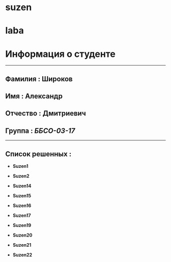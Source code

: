 # suzen
# laba
 # Информация о студенте
---------------------------------------
 ## Фамилия : Широков

 ## Имя : Александр
 
 ## Отчество : Дмитриевич
 ## Группа : ***ББСО-03-17***
************************************** 

 ## Список решенных : 

 * **Suzen1**
 + **Suzen2**
 - **Suzen14**
 * **Suzen15**
 + **Suzen16**
 * **Suzen17**
 + **Suzen19**
 - **Suzen20**
 * **Suzen21**
 + **Suzen22**
